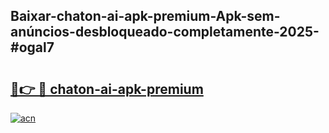 ## Baixar-chaton-ai-apk-premium-Apk-sem-anúncios-desbloqueado-completamente-2025-#ogal7

# <h2><a href="https://ainizakaria.my?title=chaton-ai-apk-premium&ref=22M">🔗👉 🔴 chaton-ai-apk-premium</a></h2>

[![acn](https://github.com/user-attachments/assets/0f9c940e-d8b0-45ae-aac7-cd30a18b3e1c)](https://ainizakaria.my?title=chaton-ai-apk-premium&ref=22M)

